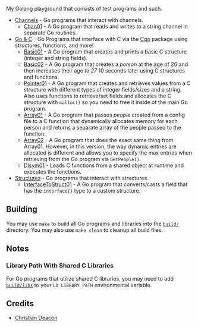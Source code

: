 My Golang playground that consists of test programs and such.

* [Channels](./chans/) - Go programs that interact with channels.
    * [Chan01](./chans/chan01/) - A Go program that reads and writes to a string channel in separate Go routines.
* [Go & C](./go_and_c/) - Go Programs that interface with C via the [Cgo](https://pkg.go.dev/cmd/cgo) package using structures, functions, and more!
    * [Basic01](./go_and_c/basic01/) - A Go program that creates and prints a basic C structure (integer and string fields).
    * [Basic02](./go_and_c/basic02/) - A Go program that creates a *person* at the age of 26 and then increases their age to *27* 10 seconds later using C structures and functions.
    * [Pointer01](./go_and_c/pointer01) - A Go program that creates and retrieves values from a C structure with different types of integer fields/sizes and a string. Also uses functions to retrieve/set fields and allocates the C structure with `malloc()` so you need to free it inside of the main Go program.
    * [Array01](./go_and_c/array01/) - A Go program that passes *people* created from a config file to a C function that dynamically allocates memory for each person and returns a separate array of the people passed to the function.
    * [Array02](./go_and_c/array02/) - A Go program that does the exact same thing from Array01. However, in this version, the way dynamic entries are allocated is different and allows you to specify the max entries when retrieving from the Go program via `GetPeople()`.
    * [Dlsym01](./go_and_c/dlsym01/) - Loads C functions from a shared object at runtime and executes the functions.
* [Structures](./structs/) - Go programs that interact with structures.
    * [InterfaceToStruct01](./structs/interface_to_slice01/) - A Go program that converts/casts a field that has the `interface{}` type to a custom structure.

## Building
You may use `make` to build all Go programs and libraries into the [`build/`](./build) directory. You may also use `make clean` to cleanup all build files.

## Notes
### Library Path With Shared C Libraries
For Go programs that utilize shared C libraries, you may need to add [`build/libs`](./build/libs/) to your `LD_LIBRARY_PATH` environmental variable.

## Credits
* [Christian Deacon](https://github.com/gamemann)